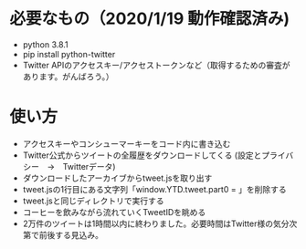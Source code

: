 # 必要なもの（2020/1/19 動作確認済み)

- python 3.8.1
- pip install python-twitter
- Twitter APIのアクセスキー/アクセストークンなど（取得するための審査があります。がんばろう。）

# 使い方

- アクセスキーやコンシューマーキーをコード内に書き込む
- Twitter公式からツイートの全履歴をダウンロードしてくる (設定とプライバシー　→　Twitterデータ)
- ダウンロードしたアーカイブからtweet.jsを取り出す
- tweet.jsの1行目にある文字列「window.YTD.tweet.part0 = 」を削除する
- tweet.jsと同じディレクトリで実行する
- コーヒーを飲みながら流れていくTweetIDを眺める
- 2万件のツイートは1時間以内に終わりました。必要時間はTwitter様の気分次第で前後する見込み。



